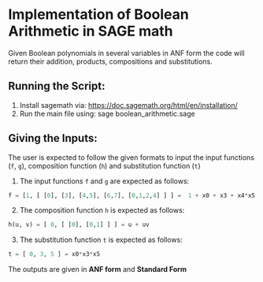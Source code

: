 # Implementation of Boolean Arithmetic in SAGE math

Given Boolean polynomials in several variables in ANF form the code will return their addition, products, compositions and substitutions. <br/>
## Running the Script:
1. Install sagemath via: https://doc.sagemath.org/html/en/installation/
2. Run the main file using: sage boolean_arithmetic.sage
## Giving the Inputs:
The user is expected to follow the given formats to input the input functions (`f`, `g`), composition function (`h`) and substitution function (`t`) <br/>
1. The input functions `f` and `g` are expected as follows: <br/>
```python 
f = [1, [ [0], [3], [4,5], [6,7], [0,1,2,4] ] ] =  1 + x0 + x3 + x4*x5 + x6*x7 + x0*x1*x2*x4
``` 
2. The composition function `h` is expected as follows: <br/>
```python
h(u, v) = [ 0, [ [0], [0,1] ] ] = u + uv
```
3. The substitution function `t` is expected as follows: <br/>
```python
t = [ 0, 3, 5 ] = x0*x3*x5
```

The outputs are given in **ANF form** and **Standard Form**



